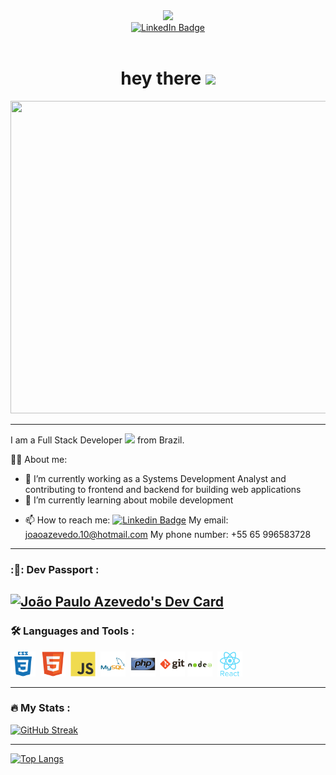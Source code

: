 <div id="header" align="center">
  <img src="https://media.giphy.com/media/Dh5q0sShxgp13DwrvG/giphy.gif" width="30%"/>
</div>

<div id="badges" align="center">
  <a href="https://www.linkedin.com/in/jaumazevedo/">
    <img src="https://img.shields.io/badge/LinkedIn-blue?style=for-the-badge&logo=linkedin&logoColor=white" alt="LinkedIn Badge"/>
  </a>
 </div>

<img src="https://komarev.com/ghpvc/?username=JaumAzevedo&style=flat-square&color=blue" alt="" align="center"/>

<h1 align="center">
  hey there
  <img src="https://media.giphy.com/media/hvRJCLFzcasrR4ia7z/giphy.gif" width="30px"/>
</h1>

<div align="center">
  <img src="https://media.giphy.com/media/dWesBcTLavkZuG35MI/giphy.gif" width="800" height="500"/>
</div>

---

<!-- **JaumAzevedo/JaumAzevedo** is a ✨ _special_ ✨ repository because its `README.md` (this file) appears on your GitHub profile. -->

I am a Full Stack Developer <img src="https://media.giphy.com/media/WUlplcMpOCEmTGBtBW/giphy.gif" width="30"> from Brazil.

:man_technologist: About me:

- 🔭 I’m currently working as a Systems Development Analyst and contributing to frontend and backend for building web applications
- 🌱 I’m currently learning about mobile development
<!-- - 👯 I’m looking to collaborate on ... -->
<!-- - 🤔 I’m looking for help with ... -->
<!-- - 💬 Ask me about ... -->
- 📫 How to reach me: [![Linkedin Badge](https://img.shields.io/badge/-linkedin-blue?style=flat&logo=Linkedin&logoColor=white)](https://www.linkedin.com/in/jaumazevedo/) 
My email: joaoazevedo.10@hotmail.com
My phone number: +55 65 996583728
<!-- - 😄 Pronouns: ...
- ⚡ Fun fact: ... -->

---
### ::ticket:: Dev Passport :

<a href="https://app.daily.dev/Jaumlitte"><img src="https://api.daily.dev/devcards/a7819173db2e437cb3d7463a9a126963.png?r=yp1" width="400" alt="João Paulo Azevedo's Dev Card"/></a>
---


### :hammer_and_wrench: Languages and Tools :

<div>
  <img src="https://github.com/devicons/devicon/blob/master/icons/css3/css3-plain-wordmark.svg"  title="CSS3" alt="CSS" width="40" height="40"/>&nbsp;
  <img src="https://github.com/devicons/devicon/blob/master/icons/html5/html5-original.svg" title="HTML5" alt="HTML" width="40" height="40"/>&nbsp;
  <img src="https://github.com/devicons/devicon/blob/master/icons/javascript/javascript-original.svg" title="JavaScript" alt="JavaScript" width="40" height="40"/>&nbsp;
  <img src="https://github.com/devicons/devicon/blob/master/icons/mysql/mysql-original-wordmark.svg" title="MySQL"  alt="MySQL" width="40" height="40"/>&nbsp;
  <img src="https://github.com/devicons/devicon/blob/master/icons/php/php-original.svg" title="PHP" alt="PHP" width="40" height="40"/>&nbsp;
  <img src="https://github.com/devicons/devicon/blob/master/icons/git/git-original-wordmark.svg" title="Git" **alt="Git" width="40" height="40"/>
  <img src="https://github.com/devicons/devicon/blob/master/icons/nodejs/nodejs-original-wordmark.svg" title="NodeJS" alt="NodeJS" width="40" height="40"/>&nbsp;
  <img src="https://github.com/devicons/devicon/blob/master/icons/react/react-original-wordmark.svg" title="React" alt="React" width="40" height="40"/>&nbsp;
</div>

---

### :fire: My Stats :

[![GitHub Streak](http://github-readme-streak-stats.herokuapp.com?user=JaumAzevedo&theme=dark&background=000000)](https://git.io/streak-stats)

---

[![Top Langs](https://github-readme-stats.vercel.app/api/top-langs/?username=JaumAzevedo&layout=compact&theme=vision-friendly-dark)](https://github.com/anuraghazra/github-readme-stats)

